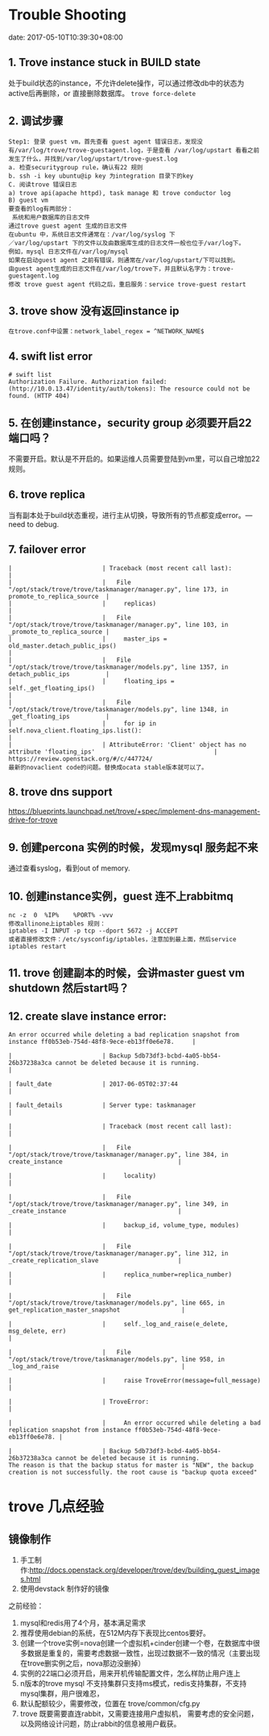 # Trouble Shooting
date: 2017-05-10T10:39:30+08:00

## 1. Trove instance stuck in BUILD state

处于build状态的instance，不允许delete操作，可以通过修改db中的状态为active后再删除，or 直接删除数据库。
`trove force-delete`
## 2. 调试步骤

```
Step1: 登录 guest vm，首先查看 guest agent 错误日志，发现没有/var/log/trove/trove-guestagent.log，于是查看 /var/log/upstart 看看之前发生了什么，并找到/var/log/upstart/trove-guest.log
a. 检查securitygroup rule，确认有22 规则
b. ssh -i key ubuntu@ip key 为integration 目录下的key
C. 阅读trove 错误日志
a) trove api(apache httpd), task manage 和 trove conductor log
B) guest vm
要查看的log有两部分：
 系统和用户数据库的日志文件
通过trove guest agent 生成的日志文件
在ubuntu 中，系统日志文件通常在：/var/log/syslog 下
／var/log/upstart 下的文件以及由数据库生成的日志文件一般也位于/var/log下。
例如，mysql 日志文件在/var/log/mysql
如果在启动guest agent 之前有错误，则通常在/var/log/upstart/下可以找到。
由guest agent生成的日志文件在/var/log/trove下，并且默认名字为：trove-guestagent.log
修改 trove guest agent 代码之后，重启服务：service trove-guest restart
```
## 3. trove show 没有返回instance ip
```
在trove.conf中设置：network_label_regex = ^NETWORK_NAME$
```
## 4. swift list error
```
# swift list
Authorization Failure. Authorization failed: (http://10.0.13.47/identity/auth/tokens): The resource could not be found. (HTTP 404)
```
## 5. 在创建instance，security group 必须要开启22端口吗？

不需要开启。默认是不开启的。如果运维人员需要登陆到vm里，可以自己增加22规则。
## 6. trove replica

当有副本处于build状态重视，进行主从切换，导致所有的节点都变成error。—need to debug.
## 7. failover error
```
|                         | Traceback (most recent call last):                                                              |
|                         |   File "/opt/stack/trove/trove/taskmanager/manager.py", line 173, in promote_to_replica_source  |
|                         |     replicas)                                                                                   |
|                         |   File "/opt/stack/trove/trove/taskmanager/manager.py", line 103, in _promote_to_replica_source |
|                         |     master_ips = old_master.detach_public_ips()                                                 |
|                         |   File "/opt/stack/trove/trove/taskmanager/models.py", line 1357, in detach_public_ips          |
|                         |     floating_ips = self._get_floating_ips()                                                     |
|                         |   File "/opt/stack/trove/trove/taskmanager/models.py", line 1348, in _get_floating_ips          |
|                         |     for ip in self.nova_client.floating_ips.list():                                             |
|                         | AttributeError: 'Client' object has no attribute 'floating_ips'                                 |
https://review.openstack.org/#/c/447724/
最新的novaclient code的问题。替换成ocata stable版本就可以了。
```
## 8. trove dns support
https://blueprints.launchpad.net/trove/+spec/implement-dns-management-drive-for-trove

## 9. 创建percona 实例的时候，发现mysql 服务起不来
通过查看syslog，看到out of memory.

## 10. 创建instance实例，guest 连不上rabbitmq
```
nc -z  0  %IP%    %PORT% -vvv
修改allinone上iptables 规则：
iptables -I INPUT -p tcp --dport 5672 -j ACCEPT
或者直接修改文件：/etc/sysconfig/iptables，注意加到最上面，然后service iptables restart
```
## 11. trove 创建副本的时候，会讲master guest vm shutdown 然后start吗？
## 12. create slave instance error:
```
An error occurred while deleting a bad replication snapshot from instance ff0b53eb-754d-48f8-9ece-eb13ff0e6e78.     |

|                         | Backup 5db73df3-bcbd-4a05-bb54-26b37238a3ca cannot be deleted because it is running.                                |

| fault_date              | 2017-06-05T02:37:44                                                                                                 |

| fault_details           | Server type: taskmanager                                                                                            |

|                         | Traceback (most recent call last):                                                                                  |

|                         |   File "/opt/stack/trove/trove/taskmanager/manager.py", line 384, in create_instance                                |

|                         |     locality)                                                                                                       |

|                         |   File "/opt/stack/trove/trove/taskmanager/manager.py", line 349, in _create_instance                               |

|                         |     backup_id, volume_type, modules)                                                                                |

|                         |   File "/opt/stack/trove/trove/taskmanager/manager.py", line 312, in _create_replication_slave                      |

|                         |     replica_number=replica_number)                                                                                  |

|                         |   File "/opt/stack/trove/trove/taskmanager/models.py", line 665, in get_replication_master_snapshot                 |

|                         |     self._log_and_raise(e_delete, msg_delete, err)                                                                  |

|                         |   File "/opt/stack/trove/trove/taskmanager/models.py", line 958, in _log_and_raise                                  |

|                         |     raise TroveError(message=full_message)                                                                          |

|                         | TroveError:                                                                                                         |

|                         |     An error occurred while deleting a bad replication snapshot from instance ff0b53eb-754d-48f8-9ece-eb13ff0e6e78. |

|                         | Backup 5db73df3-bcbd-4a05-bb54-26b37238a3ca cannot be deleted because it is running.
The reason is that the backup status for master is "NEW", the backup creation is not successfully. the root cause is "backup quota exceed"
```

# trove 几点经验

## 镜像制作

1. 手工制作:http://docs.openstack.org/developer/trove/dev/building_guest_images.html
2. 使用devstack 制作好的镜像

之前经验：

1. mysql和redis用了4个月，基本满足需求
2. 推荐使用debian的系统，在512M内存下表现比centos要好。
3. 创建一个trove实例=nova创建一个虚拟机+cinder创建一个卷，在数据库中很多数据是重复的，需要考虑数据一致性，出现过数据不一致的情况（主要出现在trove删实例之后，nova那边没删掉）
4. 实例的22端口必须开启，用来开机传输配置文件，怎么样防止用户连上
5. n版本的trove mysql 不支持集群只支持ms模式，redis支持集群，不支持mysql集群，用户很难忍，
6. 默认配额较少，需要修改，位置在 trove/common/cfg.py
7. trove 既要需要直连rabbit，又需要连接用户虚拟机， 需要考虑的安全问题，以及网络设计问题，防止rabbit的信息被用户截获。
